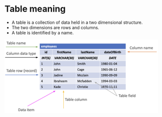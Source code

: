 # Table meaning

* A table is a collection of data held in a two dimensional structure.
* The two dimensions are rows and columns.
* A table is identified by a name.

![Table meaning](./images/table_meaning.png)